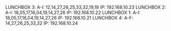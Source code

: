 LUNCHBOX 3: A-I: 12,14,27,26,25,33,32,19,18 IP: 192.168.10.23
LUNCHBOX 2: A-I: 18,05,17,16,04,19,14,27,26 IP: 192.168.10.22
LUNCHBOX 1: A-I: 18,05,17,16,04,19,14,27,26 IP: 192.168.10.21
LUNCHBOX 4: A-F: 14,27,26,25,33,32 IP: 192.168.10.24